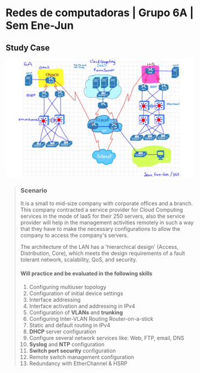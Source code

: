 
# **Redes de computadoras** | Grupo 6A | Sem Ene-Jun

## Study Case

![Figure #1. Scenario Topology](/documentacion/assets/images/Topology.png "Figure #1. Scenario Topology")

> ### Scenario
>
> It is a small to mid-size company with corporate offices and a branch. This company contracted a
> service provider for Cloud Computing services in the mode of IaaS for their 250 servers, also the
> service provider will help in the management activities remotely in such a way that they have to make
> the necessary configurations to allow the company to access the company's servers.
>
> The architecture of the LAN has a 'hierarchical design' (Access, Distribution, Core), which meets the
> design requirements of a fault tolerant network, scalability, QoS, and security.
> 
> #### Will practice and be evaluated in the following skills
> 
> 1. Configuring multiuser topology 
> 2. Configuration of initial device settings
> 3. Interface addressing
> 4. Interface activation and addressing in IPv4
> 5. Configuration of **VLANs** and **trunking**
> 6. Configuring Inter-VLAN Routing Router-on-a-stick
> 7. Static and default routing in IPv4
> 8. **DHCP** server configuration
> 9. Configure several network services like: Web, FTP, email, DNS
> 10. **Syslog** and **NTP** configuration
> 11. **Switch port security** configuration
> 12. Remote switch management configuration
> 13. Redundancy with EtherChannel & HSRP


